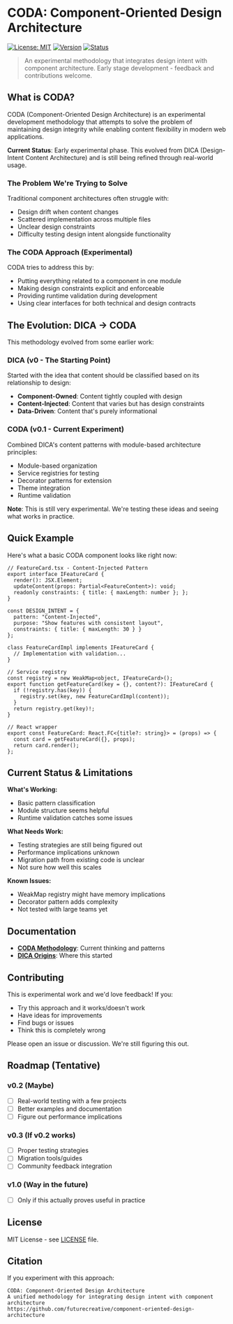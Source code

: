 # CODA: Component-Oriented Design Architecture

[![License: MIT](https://img.shields.io/badge/License-MIT-yellow.svg)](https://opensource.org/licenses/MIT)
[![Version](https://img.shields.io/badge/version-0.1.0-orange.svg)](https://github.com/yourusername/coda-methodology/releases)
[![Status](https://img.shields.io/badge/status-experimental-red.svg)](./CODA_METHODOLOGY.md)

> An experimental methodology that integrates design intent with component architecture. Early stage development - feedback and contributions welcome.

## What is CODA?

CODA (Component-Oriented Design Architecture) is an experimental development methodology that attempts to solve the problem of maintaining design integrity while enabling content flexibility in modern web applications. 

**Current Status**: Early experimental phase. This evolved from DICA (Design-Intent Content Architecture) and is still being refined through real-world usage.

### The Problem We're Trying to Solve

Traditional component architectures often struggle with:
- Design drift when content changes
- Scattered implementation across multiple files  
- Unclear design constraints
- Difficulty testing design intent alongside functionality

### The CODA Approach (Experimental)

CODA tries to address this by:
- Putting everything related to a component in one module
- Making design constraints explicit and enforceable
- Providing runtime validation during development
- Using clear interfaces for both technical and design contracts

## The Evolution: DICA → CODA

This methodology evolved from some earlier work:

### DICA (v0 - The Starting Point)
Started with the idea that content should be classified based on its relationship to design:
- **Component-Owned**: Content tightly coupled with design
- **Content-Injected**: Content that varies but has design constraints  
- **Data-Driven**: Content that's purely informational

### CODA (v0.1 - Current Experiment)
Combined DICA's content patterns with module-based architecture principles:
- Module-based organization
- Service registries for testing
- Decorator patterns for extension
- Theme integration
- Runtime validation

**Note**: This is still very experimental. We're testing these ideas and seeing what works in practice.

## Quick Example

Here's what a basic CODA component looks like right now:

```tsx
// FeatureCard.tsx - Content-Injected Pattern
export interface IFeatureCard {
  render(): JSX.Element;
  updateContent(props: Partial<FeatureContent>): void;
  readonly constraints: { title: { maxLength: number }; };
}

const DESIGN_INTENT = {
  pattern: "Content-Injected",
  purpose: "Show features with consistent layout",
  constraints: { title: { maxLength: 30 } }
};

class FeatureCardImpl implements IFeatureCard {
  // Implementation with validation...
}

// Service registry
const registry = new WeakMap<object, IFeatureCard>();
export function getFeatureCard(key = {}, content?): IFeatureCard {
  if (!registry.has(key)) {
    registry.set(key, new FeatureCardImpl(content));
  }
  return registry.get(key)!;
}

// React wrapper
export const FeatureCard: React.FC<{title?: string}> = (props) => {
  const card = getFeatureCard({}, props);
  return card.render();
};
```

## Current Status & Limitations

**What's Working:**
- Basic pattern classification
- Module structure seems helpful
- Runtime validation catches some issues

**What Needs Work:**
- Testing strategies are still being figured out
- Performance implications unknown
- Migration path from existing code is unclear
- Not sure how well this scales

**Known Issues:**
- WeakMap registry might have memory implications
- Decorator pattern adds complexity
- Not tested with large teams yet

## Documentation

- **[CODA Methodology](./CODA_METHODOLOGY.md)**: Current thinking and patterns
- **[DICA Origins](./DICA_METHODOLOGY.md)**: Where this started

## Contributing

This is experimental work and we'd love feedback! If you:
- Try this approach and it works/doesn't work
- Have ideas for improvements  
- Find bugs or issues
- Think this is completely wrong

Please open an issue or discussion. We're still figuring this out.

## Roadmap (Tentative)

### v0.2 (Maybe)
- [ ] Real-world testing with a few projects
- [ ] Better examples and documentation
- [ ] Figure out performance implications

### v0.3 (If v0.2 works)
- [ ] Proper testing strategies
- [ ] Migration tools/guides
- [ ] Community feedback integration

### v1.0 (Way in the future)
- [ ] Only if this actually proves useful in practice

## License

MIT License - see [LICENSE](LICENSE) file.

## Citation

If you experiment with this approach:

```
CODA: Component-Oriented Design Architecture
A unified methodology for integrating design intent with component architecture
https://github.com/futurecreative/component-oriented-design-architecture
```